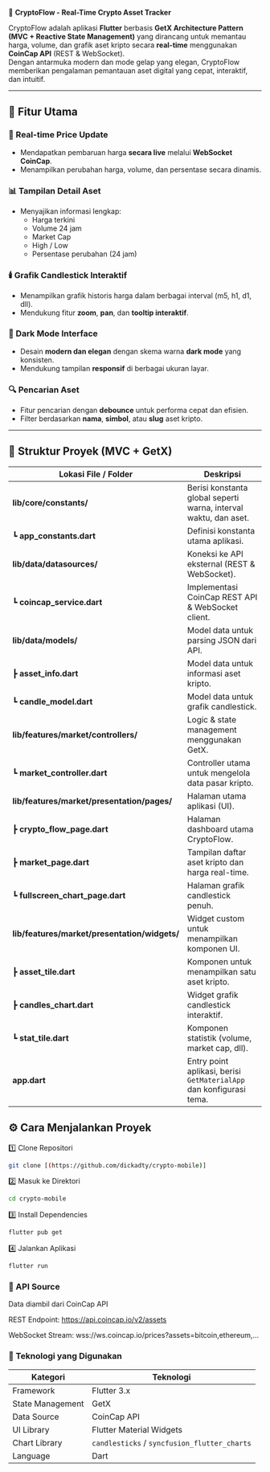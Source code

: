 📱 **CryptoFlow - Real-Time Crypto Asset Tracker**

CryptoFlow adalah aplikasi **Flutter** berbasis **GetX Architecture Pattern (MVC + Reactive State Management)** yang dirancang untuk memantau harga, volume, dan grafik aset kripto secara **real-time** menggunakan **CoinCap API** (REST & WebSocket).  
Dengan antarmuka modern dan mode gelap yang elegan, CryptoFlow memberikan pengalaman pemantauan aset digital yang cepat, interaktif, dan intuitif.


---

## 🚀 Fitur Utama

### 🔄 Real-time Price Update
- Mendapatkan pembaruan harga **secara live** melalui **WebSocket CoinCap**.
- Menampilkan perubahan harga, volume, dan persentase secara dinamis.

### 📊 Tampilan Detail Aset
- Menyajikan informasi lengkap:
  - Harga terkini
  - Volume 24 jam
  - Market Cap
  - High / Low
  - Persentase perubahan (24 jam)

### 🕯️ Grafik Candlestick Interaktif
- Menampilkan grafik historis harga dalam berbagai interval (m5, h1, d1, dll).
- Mendukung fitur **zoom**, **pan**, dan **tooltip interaktif**.

### 🌙 Dark Mode Interface
- Desain **modern dan elegan** dengan skema warna **dark mode** yang konsisten.
- Mendukung tampilan **responsif** di berbagai ukuran layar.

### 🔍 Pencarian Aset
- Fitur pencarian dengan **debounce** untuk performa cepat dan efisien.
- Filter berdasarkan **nama**, **simbol**, atau **slug** aset kripto.

---

## 🧩 Struktur Proyek (MVC + GetX)

| Lokasi File / Folder | Deskripsi |
| --------------------- | ---------- |
| **lib/core/constants/** | Berisi konstanta global seperti warna, interval waktu, dan aset. |
| ┗ **app_constants.dart** | Definisi konstanta utama aplikasi. |
| **lib/data/datasources/** | Koneksi ke API eksternal (REST & WebSocket). |
| ┗ **coincap_service.dart** | Implementasi CoinCap REST API & WebSocket client. |
| **lib/data/models/** | Model data untuk parsing JSON dari API. |
| ┣ **asset_info.dart** | Model data untuk informasi aset kripto. |
| ┗ **candle_model.dart** | Model data untuk grafik candlestick. |
| **lib/features/market/controllers/** | Logic & state management menggunakan GetX. |
| ┗ **market_controller.dart** | Controller utama untuk mengelola data pasar kripto. |
| **lib/features/market/presentation/pages/** | Halaman utama aplikasi (UI). |
| ┣ **crypto_flow_page.dart** | Halaman dashboard utama CryptoFlow. |
| ┣ **market_page.dart** | Tampilan daftar aset kripto dan harga real-time. |
| ┗ **fullscreen_chart_page.dart** | Halaman grafik candlestick penuh. |
| **lib/features/market/presentation/widgets/** | Widget custom untuk menampilkan komponen UI. |
| ┣ **asset_tile.dart** | Komponen untuk menampilkan satu aset kripto. |
| ┣ **candles_chart.dart** | Widget grafik candlestick interaktif. |
| ┗ **stat_tile.dart** | Komponen statistik (volume, market cap, dll). |
| **app.dart** | Entry point aplikasi, berisi `GetMaterialApp` dan konfigurasi tema. |



## ⚙️ Cara Menjalankan Proyek
1️⃣ Clone Repositori
```bash
git clone [(https://github.com/dickadty/crypto-mobile)]
```
2️⃣ Masuk ke Direktori
```bash
cd crypto-mobile
```
3️⃣ Install Dependencies
```bash
flutter pub get
```
4️⃣ Jalankan Aplikasi
```bash
flutter run
```

### 🔗 API Source

Data diambil dari CoinCap API

REST Endpoint: https://api.coincap.io/v2/assets

WebSocket Stream: wss://ws.coincap.io/prices?assets=bitcoin,ethereum,...


### 🧠 Teknologi yang Digunakan
| Kategori         | Teknologi                                    |
| ---------------- | -------------------------------------------- |
| Framework        | Flutter 3.x                                  |
| State Management | GetX                                         |
| Data Source      | CoinCap API                                  |
| UI Library       | Flutter Material Widgets                     |
| Chart Library    | `candlesticks` / `syncfusion_flutter_charts` |
| Language         | Dart                                         |


